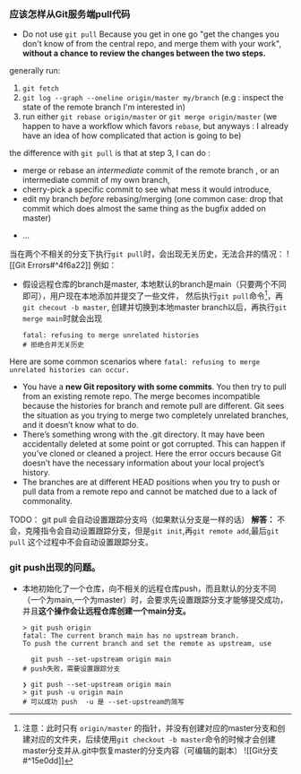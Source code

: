 ### 应该怎样从Git服务端pull代码
* Do not use `git pull`
Because you get in one go "get the changes you don't know of from the central repo, and merge them with your work", **without a chance to review the changes between the two steps.**

generally run:
1. `git fetch`
2.  `git log --graph --oneline origin/master my/branch` (e.g : inspect the state of the remote branch I'm interested in)
3. run either `git rebase origin/master` or `git merge origin/master` (we happen to have a workflow which favors `rebase`, but anyways : I already have an idea of how complicated that action is going to be)

the difference with `git pull` is that at step 3, I can do :

-   merge or rebase an _intermediate_ commit of the remote branch , or an intermediate commit of my own branch,
-   cherry-pick a specific commit to see what mess it would introduce,
-   edit my branch _before_ rebasing/merging (one common case: drop that commit which does almost the same thing as the bugfix added on master)
* ...

当在两个不相关的分支下执行`git pull`时，会出现无关历史，无法合并的情况：
![[Git Errors#^4f6a22]]
例如：
* 假设远程仓库的branch是master, 本地默认的branch是main（只要两个不同即可），用户现在本地添加并提交了一些文件， 然后执行`git pull`命令[^1]，再`git checout -b master`, 创建并切换到本地master branch以后，再执行`git merge main`时就会出现
	```git
	fatal: refusing to merge unrelated histories
    # 拒绝合并无关历史
	```

Here are some common scenarios where `fatal: refusing to merge unrelated histories can occur.`

* You have a **new Git repository with some commits**. You then try to pull from an existing remote repo. The merge becomes incompatible because the histories for branch and remote pull are different. Git sees the situation as you trying to merge two completely unrelated branches, and it doesn’t know what to do.
* There’s something wrong with the .git directory. It may have been accidentally deleted at some point or got corrupted. This can happen if you’ve cloned or cleaned a project. Here the error occurs because Git doesn’t have the necessary information about your local project’s history.
* The branches are at different HEAD positions when you try to push or pull data from a remote repo and cannot be matched due to a lack of commonality.

TODO：
git pull 会自动设置跟踪分支吗（如果默认分支是一样的话）
**解答：** 不会，克隆指令会自动设置跟踪分支，但是`git init`,再`git remote add`,最后`git pull` 这个过程中不会自动设置跟踪分支。


[^1]:注意：此时只有 `origin/master` 的指针，并没有创建对应的master分支和创建对应的文件夹，后续使用`git checkout -b master`命令的时候才会创建master分支并从.git中恢复master的分支内容（可编辑的副本）
![[Git分支#^15e0dd]]



### git push出现的问题。

* 本地初始化了一个仓库，向不相关的远程仓库push，而且默认的分支不同（一个为main,一个为master）时，会要求先设置跟踪分支才能够提交成功，并且**这个操作会让远程仓库创建一个main分支。**
	```git
	> git push origin
    fatal: The current branch main has no upstream branch.
	To push the current branch and set the remote as upstream, use

 	  git push --set-upstream origin main
	# push失败，需要设置跟踪分支	
 
    ❯ git push --set-upstream origin main
	> git push -u origin main 
	# 可以成功 push  -u 是 --set-upstream的简写
	```


